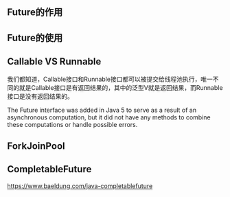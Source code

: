 ## Future的作用

## Future的使用

## Callable VS Runnable
我们都知道，Callable<V>接口和Runnable接口都可以被提交给线程池执行，唯一不同的就是Callable<V>接口是有返回结果的，其中的泛型V就是返回结果，而Runnable接口是没有返回结果的。

The Future interface was added in Java 5 to serve as a result of an asynchronous computation, but it did not have any methods to combine these computations or handle possible errors.
##  ForkJoinPool

## CompletableFuture
https://www.baeldung.com/java-completablefuture